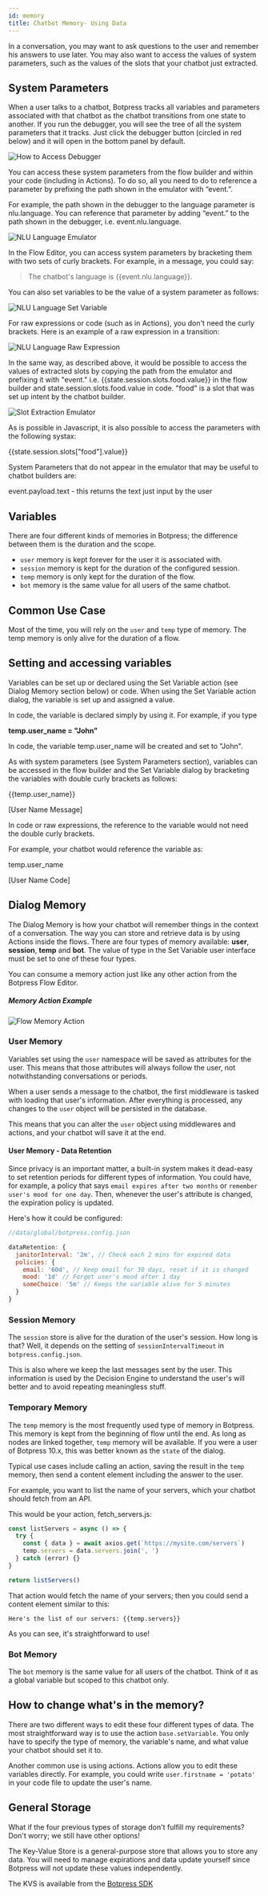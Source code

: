 ```yaml
---
id: memory
title: Chatbot Memory- Using Data
---
```


In a conversation, you may want to ask questions to the user and remember his answers to use later. You may also want to access the values of system parameters, such as the values of the slots that your chatbot just extracted.

## System Parameters

When a user talks to a chatbot, Botpress tracks all variables and parameters associated with that chatbot as the chatbot transitions from one state to another. If you run the debugger, you will see the tree of all the system parameters that it tracks. Just click the debugger button (circled in red below) and it will open in the bottom panel by default.

![How to Access Debugger](../assets/access-debugger.png)

You can access these system parameters from the flow builder and within your code (including in Actions). To do so, all you need to do to reference a parameter by prefixing the path shown in the emulator with “event.”.

For example, the path shown in the debugger to the language parameter is nlu.language. You can reference that parameter by adding “event.” to the path shown in the debugger, i.e. event.nlu.language.

![NLU Language Emulator](../assets/nlu-emulator.png)

In the Flow Editor, you can access system parameters by bracketing them with two sets of curly brackets. For example, in a message, you could say:

> The chatbot's language is {{event.nlu.language}}.

You can also set variables to be the value of a system parameter as follows:

![NLU Language Set Variable](../assets/nlu-variable.png)

For raw expressions or code (such as in Actions), you don't need the curly brackets. Here is an example of a raw expression in a transition:

![NLU Language Raw Expression](../assets/nlu-raw-expression.png)

In the same way, as described above, it would be possible to access the values of extracted slots by copying the path from the emulator and prefixing it with "event." i.e. {{state.session.slots.food.value}} in the flow builder and state.session.slots.food.value in code. "food" is a slot that was set up intent by the chatbot builder.

![Slot Extraction Emulator](../assets/slot-extraction-emulator.png)

As is possible in Javascript, it is also possible to access the parameters with the following systax:

{{state.session.slots["food"].value}}

System Parameters that do not appear in the emulator that may be useful to chatbot builders are:

event.payload.text - this returns the text just input by the user


## Variables

There are four different kinds of memories in Botpress; the difference between them is the duration and the scope.

- `user` memory is kept forever for the user it is associated with.
- `session` memory is kept for the duration of the configured session.
- `temp` memory is only kept for the duration of the flow.
- `bot` memory is the same value for all users of the same chatbot.

## Common Use Case

Most of the time, you will rely on the `user` and `temp` type of memory. The temp memory is only alive for the duration of a flow.

## Setting and accessing variables

Variables can be set up or declared using the Set Variable action (see Dialog Memory section below) or code. When using the Set Variable action dialog, the variable is set up and assigned a value.

In code, the variable is declared simply by using it. For example, if you type

**temp.user_name = "John"**

In code, the variable temp.user_name will be created and set to "John".

As with system parameters (see System Parameters section), variables can be accessed in the flow builder and the Set Variable dialog by bracketing the variables with double curly brackets as follows:

{{temp.user_name}}

[User Name Message]

In code or raw expressions, the reference to the variable would not need the double curly brackets.

For example, your chatbot would reference the variable as:

temp.user_name

[User Name Code]

## Dialog Memory

The Dialog Memory is how your chatbot will remember things in the context of a conversation. The way you can store and retrieve data is by using Actions inside the flows. There are four types of memory available: **user**, **session**, **temp** and **bot**. The value of type in the Set Variable user interface must be set to one of these four types.

You can consume a memory action just like any other action from the Botpress Flow Editor.

##### Memory Action Example

![Flow Memory Action](../assets/flow-memory-action.png)

### User Memory

Variables set using the `user` namespace will be saved as attributes for the user. This means that those attributes will always follow the user, not notwithstanding conversations or periods.

When a user sends a message to the chatbot, the first middleware is tasked with loading that user's information. After everything is processed, any changes to the `user` object will be persisted in the database.

This means that you can alter the `user` object using middlewares and actions, and your chatbot will save it at the end.

#### User Memory - Data Retention

Since privacy is an important matter, a built-in system makes it dead-easy to set retention periods for different types of information. You could have, for example, a policy that says `email expires after two months` or `remember user's mood for one day`. Then, whenever the user's attribute is changed, the expiration policy is updated.

Here's how it could be configured:

```js
//data/global/botpress.config.json

dataRetention: {
  janitorInterval: '2m', // Check each 2 mins for expired data
  policies: {
    email: '60d', // Keep email for 30 days, reset if it is changed
    mood: '1d' // Forget user's mood after 1 day
    someChoice: '5m' // Keeps the variable alive for 5 minutes
  }
}
```

### Session Memory

The `session` store is alive for the duration of the user's session. How long is that? Well, it depends on the setting of `sessionIntervalTimeout` in `botpress.config.json`.

This is also where we keep the last messages sent by the user. This information is used by the Decision Engine to understand the user's will better and to avoid repeating meaningless stuff.

### Temporary Memory

The `temp` memory is the most frequently used type of memory in Botpress. This memory is kept from the beginning of flow until the end. As long as nodes are linked together, `temp` memory will be available. If you were a user of Botpress 10.x, this was better known as the `state` of the dialog.

Typical use cases include calling an action, saving the result in the `temp` memory, then send a content element including the answer to the user.

For example, you want to list the name of your servers, which your chatbot should fetch from an API.

This would be your action, fetch_servers.js:

```js
const listServers = async () => {
  try {
    const { data } = await axios.get(`https://mysite.com/servers`)
    temp.servers = data.servers.join(', ')
  } catch (error) {}
}

return listServers()
```

That action would fetch the name of your servers; then you could send a content element similar to this:

`Here's the list of our servers: {{temp.servers}}`

As you can see, it's straightforward to use!

### Bot Memory

The `bot` memory is the same value for all users of the chatbot. Think of it as a global variable but scoped to this chatbot only.

## How to change what's in the memory?

There are two different ways to edit these four different types of data. The most straightforward way is to use the action `base.setVariable`. You only have to specify the type of memory, the variable's name, and what value your chatbot should set it to.

Another common use is using actions. Actions allow you to edit these variables directly. For example, you could write `user.firstname = 'potato'` in your code file to update the user's name.

## General Storage

What if the four previous types of storage don't fulfill my requirements? Don't worry; we still have other options!

The Key-Value Store is a general-purpose store that allows you to store any data. You will need to manage expirations and data update yourself since Botpress will not update these values independently.

The KVS is available from the [Botpress SDK](https://botpress.com/reference/modules/_botpress_sdk_.kvs.html)
